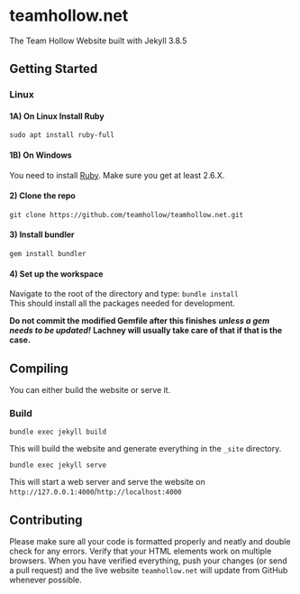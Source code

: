 # teamhollow.net

The Team Hollow Website built with Jekyll 3.8.5

## Getting Started

### Linux

#### 1A) On Linux Install Ruby

`sudo apt install ruby-full`

#### 1B) On Windows

You need to install [Ruby](https://rubyinstaller.org/). Make sure you get at least 2.6.X.

#### 2) Clone the repo

`git clone https://github.com/teamhollow/teamhollow.net.git`

#### 3) Install bundler

`gem install bundler`

#### 4) Set up the workspace

Navigate to the root of the directory and type: `bundle install`  
This should install all the packages needed for development.

**Do not commit the modified Gemfile after this finishes** ***unless a gem needs to be updated!*** **Lachney will usually take care of that if that is the case.**

## Compiling

You can either build the website or serve it.

### Build

`bundle exec jekyll build`

This will build the website and generate everything in the `_site` directory.

`bundle exec jekyll serve`

This will start a web server and serve the website on `http://127.0.0.1:4000`/`http://localhost:4000`

## Contributing

Please make sure all your code is formatted properly and neatly and double check for any errors. Verify that your HTML elements work on multiple browsers. When you have verified everything, push your changes (or send a pull request) and the live website `teamhollow.net` will update from GitHub whenever possible.

